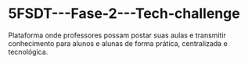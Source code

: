 # 5FSDT---Fase-2---Tech-challenge
Plataforma onde professores possam postar suas aulas e transmitir conhecimento para alunos e alunas de forma prática, centralizada e tecnológica. 

